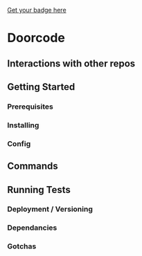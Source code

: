 [Get your badge here](https://github.com/TheLADbibleGroup/engineering-documentation-handbook/tree/master/continuous-deployment)

# Doorcode


## Interactions with other repos



## Getting Started


### Prerequisites
 
### Installing

### Config

## Commands


## Running Tests

### Deployment / Versioning

### Dependancies

### Gotchas
